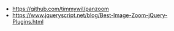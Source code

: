 - https://github.com/timmywil/panzoom
- https://www.jqueryscript.net/blog/Best-Image-Zoom-jQuery-Plugins.html
